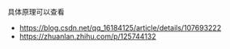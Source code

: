 具体原理可以查看

- https://blog.csdn.net/qq_16184125/article/details/107693222
- https://zhuanlan.zhihu.com/p/125744132
